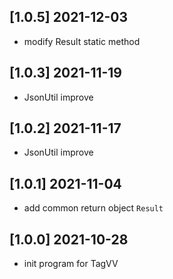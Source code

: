 ## [1.0.5] 2021-12-03
- modify Result static method

## [1.0.3] 2021-11-19
- JsonUtil improve

## [1.0.2] 2021-11-17
- JsonUtil improve

## [1.0.1] 2021-11-04
- add common return object  `Result`

## [1.0.0] 2021-10-28
- init program for TagVV 